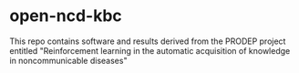 # open-ncd-kbc
This repo contains software and results derived from the PRODEP project entitled "Reinforcement learning in the automatic acquisition of knowledge in noncommunicable diseases"
